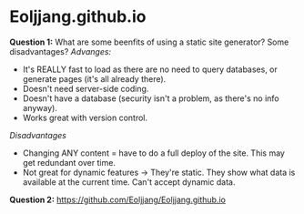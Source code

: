 # Eoljjang.github.io
**Question 1:** What are some beenfits of using a static site generator? Some disadvantages?
*Advanges:*
- It's REALLY fast to load as there are no need to query databases, or generate pages (it's all already there).
- Doesn't need server-side coding.
- Doesn't have a database (security isn't a problem, as there's no info anyway).
- Works great with version control.

*Disadvantages*
- Changing ANY content = have to do a full deploy of the site. This may get redundant over time.
- Not great for dynamic features -> They're static. They show what data is available at the current time. Can't accept dynamic data.

**Question 2:** https://github.com/Eoljjang/Eoljjang.github.io